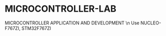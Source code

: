 # MICROCONTROLLER-LAB
MICROCONTROLLER APPLICATION AND DEVELOPMENT \n
Use NUCLEO-F767ZI, STM32F767ZI
